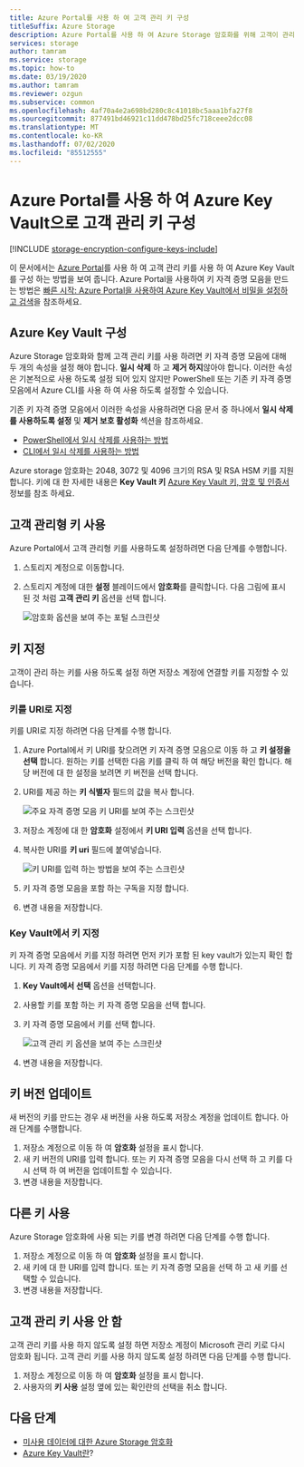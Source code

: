 ```yaml
---
title: Azure Portal를 사용 하 여 고객 관리 키 구성
titleSuffix: Azure Storage
description: Azure Portal를 사용 하 여 Azure Storage 암호화를 위해 고객이 관리 하는 키를 Azure Key Vault로 구성 하는 방법을 알아봅니다.
services: storage
author: tamram
ms.service: storage
ms.topic: how-to
ms.date: 03/19/2020
ms.author: tamram
ms.reviewer: ozgun
ms.subservice: common
ms.openlocfilehash: 4af70a4e2a698bd280c8c41018bc5aaa1bfa27f8
ms.sourcegitcommit: 877491bd46921c11dd478bd25fc718ceee2dcc08
ms.translationtype: MT
ms.contentlocale: ko-KR
ms.lasthandoff: 07/02/2020
ms.locfileid: "85512555"
---
```

# <a name="configure-customer-managed-keys-with-azure-key-vault-by-using-the-azure-portal"></a>Azure Portal를 사용 하 여 Azure Key Vault으로 고객 관리 키 구성

[!INCLUDE [storage-encryption-configure-keys-include](../../../includes/storage-encryption-configure-keys-include.md)]

이 문서에서는 [Azure Portal](https://portal.azure.com/)를 사용 하 여 고객 관리 키를 사용 하 여 Azure Key Vault를 구성 하는 방법을 보여 줍니다. Azure Portal을 사용하여 키 자격 증명 모음을 만드는 방법은 [빠른 시작: Azure Portal을 사용하여 Azure Key Vault에서 비밀을 설정하고 검색](../../key-vault/secrets/quick-create-portal.md)을 참조하세요.

## <a name="configure-azure-key-vault"></a>Azure Key Vault 구성

Azure Storage 암호화와 함께 고객 관리 키를 사용 하려면 키 자격 증명 모음에 대해 두 개의 속성을 설정 해야 합니다. **일시 삭제** 하 고 **제거 하지**않아야 합니다. 이러한 속성은 기본적으로 사용 하도록 설정 되어 있지 않지만 PowerShell 또는 기존 키 자격 증명 모음에서 Azure CLI를 사용 하 여 사용 하도록 설정할 수 있습니다.

기존 키 자격 증명 모음에서 이러한 속성을 사용하려면 다음 문서 중 하나에서 **일시 삭제를 사용하도록 설정** 및 **제거 보호 활성화** 섹션을 참조하세요.

- [PowerShell에서 일시 삭제를 사용하는 방법](../../key-vault/general/soft-delete-powershell.md)
- [CLI에서 일시 삭제를 사용하는 방법](../../key-vault/general/soft-delete-cli.md)

Azure storage 암호화는 2048, 3072 및 4096 크기의 RSA 및 RSA HSM 키를 지원 합니다. 키에 대 한 자세한 내용은 **Key Vault 키** [Azure Key Vault 키, 암호 및 인증서](../../key-vault/about-keys-secrets-and-certificates.md#key-vault-keys)정보를 참조 하세요.

## <a name="enable-customer-managed-keys"></a>고객 관리형 키 사용

Azure Portal에서 고객 관리형 키를 사용하도록 설정하려면 다음 단계를 수행합니다.

1. 스토리지 계정으로 이동합니다.
1. 스토리지 계정에 대한 **설정** 블레이드에서 **암호화**를 클릭합니다. 다음 그림에 표시 된 것 처럼 **고객 관리 키** 옵션을 선택 합니다.

    ![암호화 옵션을 보여 주는 포털 스크린샷](./media/storage-encryption-keys-portal/portal-configure-encryption-keys.png)

## <a name="specify-a-key"></a>키 지정

고객이 관리 하는 키를 사용 하도록 설정 하면 저장소 계정에 연결할 키를 지정할 수 있습니다.

### <a name="specify-a-key-as-a-uri"></a>키를 URI로 지정

키를 URI로 지정 하려면 다음 단계를 수행 합니다.

1. Azure Portal에서 키 URI를 찾으려면 키 자격 증명 모음으로 이동 하 고 **키 설정을 선택** 합니다. 원하는 키를 선택한 다음 키를 클릭 하 여 해당 버전을 확인 합니다. 해당 버전에 대 한 설정을 보려면 키 버전을 선택 합니다.
1. URI를 제공 하는 **키 식별자** 필드의 값을 복사 합니다.

    ![주요 자격 증명 모음 키 URI를 보여 주는 스크린샷](media/storage-encryption-keys-portal/portal-copy-key-identifier.png)

1. 저장소 계정에 대 한 **암호화** 설정에서 **키 URI 입력** 옵션을 선택 합니다.
1. 복사한 URI를 **키 uri** 필드에 붙여넣습니다.

   ![키 URI를 입력 하는 방법을 보여 주는 스크린샷](./media/storage-encryption-keys-portal/portal-specify-key-uri.png)

1. 키 자격 증명 모음을 포함 하는 구독을 지정 합니다.
1. 변경 내용을 저장합니다.

### <a name="specify-a-key-from-a-key-vault"></a>Key Vault에서 키 지정

키 자격 증명 모음에서 키를 지정 하려면 먼저 키가 포함 된 key vault가 있는지 확인 합니다. 키 자격 증명 모음에서 키를 지정 하려면 다음 단계를 수행 합니다.

1. **Key Vault에서 선택** 옵션을 선택합니다.
1. 사용할 키를 포함 하는 키 자격 증명 모음을 선택 합니다.
1. 키 자격 증명 모음에서 키를 선택 합니다.

   ![고객 관리 키 옵션을 보여 주는 스크린샷](./media/storage-encryption-keys-portal/portal-select-key-from-key-vault.png)

1. 변경 내용을 저장합니다.

## <a name="update-the-key-version"></a>키 버전 업데이트

새 버전의 키를 만드는 경우 새 버전을 사용 하도록 저장소 계정을 업데이트 합니다. 아래 단계를 수행합니다.

1. 저장소 계정으로 이동 하 여 **암호화** 설정을 표시 합니다.
1. 새 키 버전의 URI를 입력 합니다. 또는 키 자격 증명 모음을 다시 선택 하 고 키를 다시 선택 하 여 버전을 업데이트할 수 있습니다.
1. 변경 내용을 저장합니다.

## <a name="use-a-different-key"></a>다른 키 사용

Azure Storage 암호화에 사용 되는 키를 변경 하려면 다음 단계를 수행 합니다.

1. 저장소 계정으로 이동 하 여 **암호화** 설정을 표시 합니다.
1. 새 키에 대 한 URI를 입력 합니다. 또는 키 자격 증명 모음을 선택 하 고 새 키를 선택할 수 있습니다.
1. 변경 내용을 저장합니다.

## <a name="disable-customer-managed-keys"></a>고객 관리 키 사용 안 함

고객 관리 키를 사용 하지 않도록 설정 하면 저장소 계정이 Microsoft 관리 키로 다시 암호화 됩니다. 고객 관리 키를 사용 하지 않도록 설정 하려면 다음 단계를 수행 합니다.

1. 저장소 계정으로 이동 하 여 **암호화** 설정을 표시 합니다.
1. 사용자의 **키 사용** 설정 옆에 있는 확인란의 선택을 취소 합니다.

## <a name="next-steps"></a>다음 단계

- [미사용 데이터에 대한 Azure Storage 암호화](storage-service-encryption.md)
- [Azure Key Vault란](https://docs.microsoft.com/azure/key-vault/key-vault-overview)?
